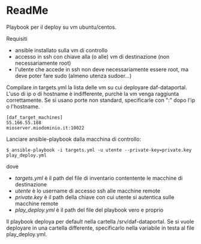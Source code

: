 # ReadMe
Playbook per il deploy su vm ubuntu/centos.

Requisiti
  - ansible installato sulla vm di controllo
  - accesso in ssh con chiave alla (o alle) vm di destinazione (non necessariamente root)
  - l'utente che accede in ssh non deve necessariamente essere root, ma deve poter fare sudo (almeno utenza sudoer...)

Compilare in targets.yml la lista delle vm su cui deployare daf-dataportal. L'uso di ip o di hostname è indifferente, purchè la vm venga raggiunta correttamente. Se si usano porte non standard, specificarle con ":" dopo l'ip o l'hostname.
```
[daf_target_machines]
55.166.55.188
mioserver.miodominio.it:10022
```
Lanciare ansible-playbook dalla macchina di controllo:
```
$ ansible-playbook -i targets.yml -u utente --private-key=private.key play_deploy.yml
```
dove
- *targets.yml* è il path del file di inventario contentente le macchine di destinazione
- *utente* è lo username di accesso ssh alle macchine remote
- *private.key* è il path della chiave con cui utente si autentica sulle macchine remote
- *play_deploy.yml* è il path del file del playbook vero e proprio

Il playbook deploya per default nella cartella /srv/daf-dataportal. Se si vuole deployare in una cartella differente, specificarlo nella variabile in testa al file play_deploy.yml.
